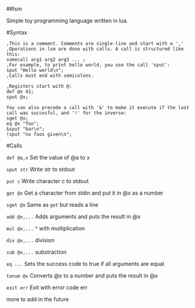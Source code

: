 ##lsm

Simple toy programming language written in lua.

#Syntax

```
,This is a comment. Comments are single-line and start with a ','
,Operations in lsm are done with calls. A call is structured like this:
somecall arg1 arg2 arg3 ... ;
,For example, to print hello world, you use the call 'sput':
sput "Hello world\n";
,Calls must end with semicolons.

,Registers start with @:
def @x 42;
sput @x;

You can also precede a call with '&' to make it execute if the last call was succesful, and '!' for the inverse:
sget @x;
eq @x "foo";
&sput "bar\n";
!sput "no foos given\n";
```

#Calls

`def @a,x` Set the value of @a to x

`sput str` Write str to stdout

`put c` Write character c to stdout

`get @x` Get a character from stdin and put it in @x as a number

`sget @x` Same as `get` but reads a line

`add @x,...` Adds arguments and puts the result in @x

`mul @x,...` ^ with multiplication

`div @x,...` division

`sub @x,...` substraction

`eq ...` Sets the success code to true if all arguments are equal

`tonum @x` Converts @x to a number and puts the result in @x

`exit err` Exit with error code err

more to add in the future
